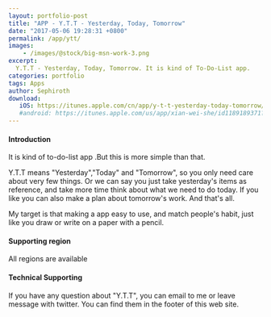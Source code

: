 ```yaml
---
layout: portfolio-post
title: "APP - Y.T.T - Yesterday, Today, Tomorrow"
date: "2017-05-06 19:28:31 +0800"
permalink: /app/ytt/
images:
    - /images/@stock/big-msn-work-3.png
excerpt:
  Y.T.T - Yesterday, Today, Tomorrow. It is kind of To-Do-List app.
categories: portfolio
tags: Apps
author: Sephiroth
download:
   iOS: https://itunes.apple.com/cn/app/y-t-t-yesterday-today-tomorrow/id1051072042?mt=8
   #android: https://itunes.apple.com/us/app/xian-wei-she/id1189189371?l=zh&ls=1&mt=8
---
```


#### Introduction
It is kind of to-do-list app .But this is more simple than that.

Y.T.T means "Yesterday","Today" and "Tomorrow", so you only need care about very few things. Or we can say you just take yesterday's items as reference, and take more time think about what we need to do today. If you like you can also make a plan about tomorrow's work. And that's all.

My target is that making a app easy to use, and match people's habit, just like you draw or write on a paper with a pencil.

#### Supporting region
All regions are available

#### Technical Supporting
If you have any question about "Y.T.T", you can email to me or leave message with twitter. You can find them in the footer of this web site.
